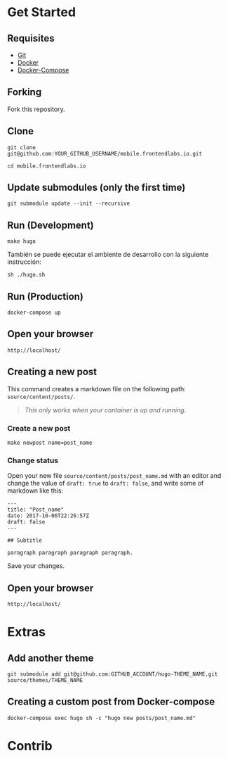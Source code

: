 
# Get Started

## Requisites

* [Git](https://www.atlassian.com/git/tutorials/install-git#linux)
* [Docker](https://docs.docker.com/engine/installation/)
* [Docker-Compose](https://docs.docker.com/compose/install/#install-compose)

## Forking

Fork this repository.

## Clone

```
git clone git@github.com:YOUR_GITHUB_USERNAME/mobile.frontendlabs.io.git
```

```
cd mobile.frontendlabs.io
```

## Update submodules (only the first time)

```
git submodule update --init --recursive
```

## Run (Development)

```
make hugo
```

También se puede ejecutar el ambiente de desarrollo con la siguiente instrucción:

```
sh ./hugo.sh
```

## Run (Production)

```
docker-compose up
```

## Open your browser

```
http://localhost/
```

## Creating a new post

This command creates a markdown file on the following path: `source/content/posts/`.

> _This only works when your container is up and running_.

### Create a new post

```
make newpost name=post_name
```

### Change status

Open your new file `source/content/posts/post_name.md` with an editor and change the value of `draft: true` to `draft: false`, and write some of markdown like this:

```
---
title: "Post_name"
date: 2017-10-06T22:26:57Z
draft: false
---

## Subtitle

paragraph paragraph paragraph paragraph.
```

Save your changes.

## Open your browser

```
http://localhost/
```

# Extras

## Add another theme
```
git submodule add git@github.com:GITHUB_ACCOUNT/hugo-THEME_NAME.git source/themes/THEME_NAME
```

## Creating a custom post from Docker-compose
```
docker-compose exec hugo sh -c "hugo new posts/post_name.md"
```

# Contrib
